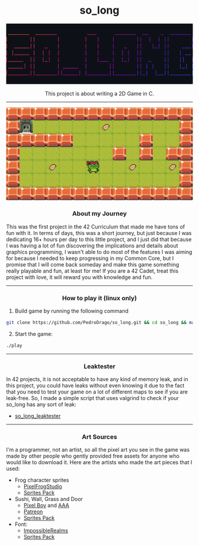 <h1 align="center">so_long</h3>

<p align="center">
    <img src="./textures/ascii.png"/>
</p>
<p align="center">This project is about writing a 2D Game in C.</p>

---
<p align="center">
    <img src="./textures/printscreen.png"/>
</p>


<h3 align="center">About my Journey</h3>
This was the first project in the 42 Curriculum that made me have tons of fun with it. In terms of days, this was a short journey, but just because I was dedicating 16+ hours per day to this little project, and I just did that because I was having a lot of fun discovering the implications and details about graphics programming, I wasn't able to do most of the features I was aiming for because I needed to keep progressing in my Common Core, but I promise that I will come back someday and make this game something really playable and fun, at least for me! If you are a 42 Cadet, treat this project with love, it will reward you with knowledge and fun.

---
<h3 align="center">How to play it (linux only)</h3>

1. Build game by running the following command
```bash
git clone https://github.com/PedroDrago/so_long.git && cd so_long && make
```

2. Start the game:
```bash
./play
```

---
<h3 align="center">Leaktester</h3>

In 42 projects, it is not acceptable to have any kind of memory leak, and in this project, you could have leaks without even knowing it due to the fact that you need to test your game on a lot of different maps to see if you are leak-free. So, I made a simple script that uses valgrind to check if your so_long has any sort of leak:
- [so_long_leaktester](https://github.com/PedroDrago/so_long_leaktester)

---
<h3 align="center">Art Sources</h3>

I'm a programmer, not an artist, so all the pixel art you see in the game was made by other people who gently provided free assets for anyone who would like to download it. Here are the artists who made the art pieces that I used:
- Frog character sprites
    - [PixelFrogStudio](https://twitter.com/PixelFrogStudio)
    - [Sprites Pack](https://pixelfrog-assets.itch.io/pixel-adventure-1)
- Sushi, Wall, Grass and Door
    - [Pixel Boy](https://twitter.com/2Pblog1) and [AAA](https://www.instagram.com/challenger.aaa/?hl=fr)
    - [Patreon](https://www.patreon.com/pixelarchipel)
    - [Sprites Pack](https://pixel-boy.itch.io/ninja-adventure-asset-pack)
- Font:
    - [ImpossibleRealms](https://opengameart.org/users/impossiblerealms)
    - [Sprites Pack](https://opengameart.org/content/8x8-font-chomps-wacky-worlds-beta)
